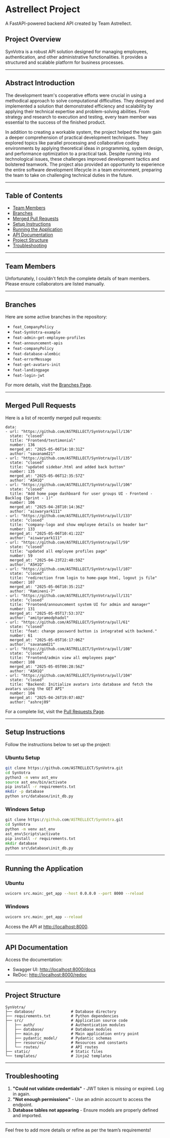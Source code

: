 # Astrellect Project

A FastAPI-powered backend API created by Team Astrellect.

## Project Overview

SynVotra is a robust API solution designed for managing employees, authentication, and other administrative functionalities. It provides a structured and scalable platform for business processes.

---

## Abstract Introduction

The development team's cooperative efforts were crucial in using a methodical approach to solve computational difficulties. They designed and implemented a solution that demonstrated efficiency and scalability by applying their technical expertise and problem-solving abilities. From strategy and research to execution and testing, every team member was essential to the success of the finished product.

In addition to creating a workable system, the project helped the team gain a deeper comprehension of practical development techniques. They explored topics like parallel processing and collaborative coding environments by applying theoretical ideas in programming, system design, and performance optimization to a practical task. Despite running into technological issues, these challenges improved development tactics and bolstered teamwork. The project also provided an opportunity to experience the entire software development lifecycle in a team environment, preparing the team to take on challenging technical duties in the future.

---

## Table of Contents

- [Team Members](#team-members)
- [Branches](#branches)
- [Merged Pull Requests](#merged-pull-requests)
- [Setup Instructions](#setup-instructions)
- [Running the Application](#running-the-application)
- [API Documentation](#api-documentation)
- [Project Structure](#project-structure)
- [Troubleshooting](#troubleshooting)

---

## Team Members

Unfortunately, I couldn't fetch the complete details of team members. Please ensure collaborators are listed manually.

---

## Branches

Here are some active branches in the repository:

- `feat_CompanyPolicy`
- `feat-SynVotra-example`
- `feat-admin-get-employee-profiles`
- `feat-announcement-apis`
- `feat-companyPolicy`
- `feat-database-alembic`
- `feat-errorMessage`
- `feat-get-avatars-init`
- `feat-landingpage`
- `feat-login-jwt`

For more details, visit the [Branches Page](https://github.com/ASTRELLECT/SynVotra/branches).

---

## Merged Pull Requests

Here is a list of recently merged pull requests:

```list type="pr"
data:
- url: "https://github.com/ASTRELLECT/SynVotra/pull/136"
  state: "closed"
  title: "Frontend/testimonial"
  number: 136
  merged_at: "2025-05-06T14:10:31Z"
  author: "savanamd21"
- url: "https://github.com/ASTRELLECT/SynVotra/pull/135"
  state: "closed"
  title: "updated sidebar.html and added back button"
  number: 135
  merged_at: "2025-05-06T12:35:57Z"
  author: "A5H1Q"
- url: "https://github.com/ASTRELLECT/SynVotra/pull/106"
  state: "closed"
  title: "Add home page dashboard for user groups UI - Frontend - Backlog (Sprint - 1)"
  number: 106
  merged_at: "2025-04-28T10:14:36Z"
  author: "aiswaryark111"
- url: "https://github.com/ASTRELLECT/SynVotra/pull/133"
  state: "closed"
  title: "company-logo and show employee details on header bar"
  number: 133
  merged_at: "2025-05-06T10:41:22Z"
  author: "aiswaryark111"
- url: "https://github.com/ASTRELLECT/SynVotra/pull/59"
  state: "closed"
  title: "updated all employee profiles page"
  number: 59
  merged_at: "2025-04-23T22:48:59Z"
  author: "A5H1Q"
- url: "https://github.com/ASTRELLECT/SynVotra/pull/107"
  state: "closed"
  title: "redirection from login to home-page html, logout js file"
  number: 107
  merged_at: "2025-05-06T10:35:21Z"
  author: "Ramineni-7"
- url: "https://github.com/ASTRELLECT/SynVotra/pull/131"
  state: "closed"
  title: "Frontend/announcement system UI for admin and manager"
  number: 131
  merged_at: "2025-05-05T17:53:37Z"
  author: "amitpramodphadol"
- url: "https://github.com/ASTRELLECT/SynVotra/pull/61"
  state: "closed"
  title: "feat: change password button is integrated with backend."
  number: 61
  merged_at: "2025-05-05T16:17:06Z"
  author: "savanamd21"
- url: "https://github.com/ASTRELLECT/SynVotra/pull/108"
  state: "closed"
  title: "Frontend/admin view all employees page"
  number: 108
  merged_at: "2025-05-05T00:28:56Z"
  author: "A5H1Q"
- url: "https://github.com/ASTRELLECT/SynVotra/pull/104"
  state: "closed"
  title: "Backend: Initialize avatars into database and fetch the avatars using the GET API"
  number: 104
  merged_at: "2025-04-26T19:07:40Z"
  author: "ashrej09"
```

For a complete list, visit the [Pull Requests Page](https://github.com/ASTRELLECT/SynVotra/pulls?q=is:pr+is:merged+sort:updated-desc).

---

## Setup Instructions

Follow the instructions below to set up the project:

### Ubuntu Setup
```bash
git clone https://github.com/ASTRELLECT/SynVotra.git
cd SynVotra
python3 -m venv ast_env
source ast_env/bin/activate
pip install -r requirements.txt
mkdir -p database
python src/database/init_db.py
```

### Windows Setup
```cmd
git clone https://github.com/ASTRELLECT/SynVotra.git
cd SynVotra
python -m venv ast_env
ast_env\Scripts\activate
pip install -r requirements.txt
mkdir database
python src\database\init_db.py
```

---

## Running the Application

### Ubuntu
```bash
uvicorn src.main:_get_app --host 0.0.0.0 --port 8000 --reload
```

### Windows
```cmd
uvicorn src.main:_get_app --reload
```

Access the API at [http://localhost:8000](http://localhost:8000).

---

## API Documentation

Access the documentation:
- Swagger UI: [http://localhost:8000/docs](http://localhost:8000/docs)
- ReDoc: [http://localhost:8000/redoc](http://localhost:8000/redoc)

---

## Project Structure

```
SynVotra/
├── database/                # Database directory
├── requirements.txt         # Python dependencies
├── src/                     # Application source code
│   ├── auth/                # Authentication modules
│   ├── database/            # Database modules
│   ├── main.py              # Main application entry point
│   ├── pydantic_model/      # Pydantic schemas
│   ├── resources/           # Resources and constants
│   └── routes/              # API routes
├── static/                  # Static files
└── templates/               # Jinja2 templates
```

---

## Troubleshooting

1. **"Could not validate credentials"** - JWT token is missing or expired. Log in again.
2. **"Not enough permissions"** - Use an admin account to access the endpoint.
3. **Database tables not appearing** - Ensure models are properly defined and imported.

---

Feel free to add more details or refine as per the team’s requirements!
